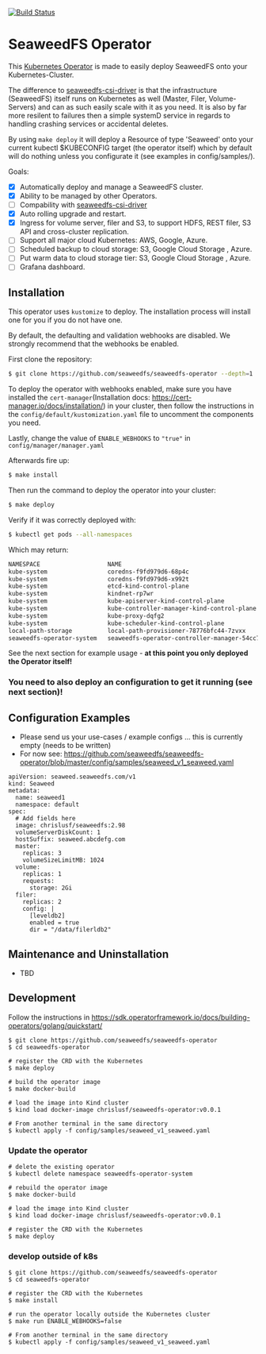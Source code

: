 [![Build Status](https://travis-ci.com/seaweedfs/seaweedfs-operator.svg?branch=master)](https://travis-ci.com/github/seaweedfs/seaweedfs-operator)

# SeaweedFS Operator

This [Kubernetes Operator](https://kubernetes.io/docs/concepts/extend-kubernetes/operator/) is made to easily deploy SeaweedFS onto your Kubernetes-Cluster.

The difference to [seaweedfs-csi-driver](https://github.com/seaweedfs/seaweedfs-csi-driver) is that the infrastructure (SeaweedFS) itself runs on Kubernetes as well (Master, Filer, Volume-Servers) and can as such easily scale with it as you need. It is also by far more resilent to failures then a simple systemD service in regards to handling crashing services or accidental deletes.

By using `make deploy` it will deploy a Resource of type 'Seaweed' onto your current kubectl $KUBECONFIG target (the operator itself) which by default will do nothing unless you configurate it (see examples in config/samples/).

Goals: 
- [x] Automatically deploy and manage a SeaweedFS cluster.
- [x] Ability to be managed by other Operators.
- [ ] Compability with [seaweedfs-csi-driver](https://github.com/seaweedfs/seaweedfs-csi-driver)
- [x] Auto rolling upgrade and restart.
- [x] Ingress for volume server, filer and S3, to support HDFS, REST filer, S3 API and cross-cluster replication.
- [ ] Support all major cloud Kubernetes: AWS, Google, Azure.
- [ ] Scheduled backup to cloud storage: S3, Google Cloud Storage , Azure.
- [ ] Put warm data to cloud storage tier: S3, Google Cloud Storage , Azure.
- [ ] Grafana dashboard.

## Installation

This operator uses `kustomize` to deploy. The installation process will install one for you if you do not have one.

By default, the defaulting and validation webhooks are disabled. We strongly recommend that the webhooks be enabled.

First clone the repository:

```bash
$ git clone https://github.com/seaweedfs/seaweedfs-operator --depth=1
```

To deploy the operator with webhooks enabled, make sure you have installed the `cert-manager`(Installation docs: https://cert-manager.io/docs/installation/) in your cluster, then follow the instructions in the `config/default/kustomization.yaml` file to uncomment the components you need.

Lastly, change the value of `ENABLE_WEBHOOKS` to `"true"` in `config/manager/manager.yaml`

Afterwards fire up:
```bash
$ make install
```

Then run the command to deploy the operator into your cluster:

```bash
$ make deploy
```

Verify if it was correctly deployed with:
```bash
$ kubectl get pods --all-namespaces
```

Which may return:
```bash
NAMESPACE                   NAME                                                     READY   STATUS    RESTARTS   AGE
kube-system                 coredns-f9fd979d6-68p4c                                  1/1     Running   0          34m
kube-system                 coredns-f9fd979d6-x992t                                  1/1     Running   0          34m
kube-system                 etcd-kind-control-plane                                  1/1     Running   0          34m
kube-system                 kindnet-rp7wr                                            1/1     Running   0          34m
kube-system                 kube-apiserver-kind-control-plane                        1/1     Running   0          34m
kube-system                 kube-controller-manager-kind-control-plane               1/1     Running   0          34m
kube-system                 kube-proxy-dqfg2                                         1/1     Running   0          34m
kube-system                 kube-scheduler-kind-control-plane                        1/1     Running   0          34m
local-path-storage          local-path-provisioner-78776bfc44-7zvxx                  1/1     Running   0          34m
seaweedfs-operator-system   seaweedfs-operator-controller-manager-54cc768f4c-cwz2k   2/2     Running   0          34m
```

See the next section for example usage - **__at this point you only deployed the Operator itself!__**

### You need to also deploy an configuration to get it running (see next section)!


## Configuration Examples 

- Please send us your use-cases / example configs ... this is currently empty (needs to be written)
- For now see: https://github.com/seaweedfs/seaweedfs-operator/blob/master/config/samples/seaweed_v1_seaweed.yaml
````
apiVersion: seaweed.seaweedfs.com/v1
kind: Seaweed
metadata:
  name: seaweed1
  namespace: default
spec:
  # Add fields here
  image: chrislusf/seaweedfs:2.98
  volumeServerDiskCount: 1
  hostSuffix: seaweed.abcdefg.com
  master:
    replicas: 3
    volumeSizeLimitMB: 1024
  volume:
    replicas: 1
    requests:
      storage: 2Gi
  filer:
    replicas: 2
    config: |
      [leveldb2]
      enabled = true
      dir = "/data/filerldb2"
  ````


## Maintenance and Uninstallation
- TBD

## Development

Follow the instructions in https://sdk.operatorframework.io/docs/building-operators/golang/quickstart/

```
$ git clone https://github.com/seaweedfs/seaweedfs-operator
$ cd seaweedfs-operator

# register the CRD with the Kubernetes
$ make deploy

# build the operator image
$ make docker-build

# load the image into Kind cluster
$ kind load docker-image chrislusf/seaweedfs-operator:v0.0.1

# From another terminal in the same directory
$ kubectl apply -f config/samples/seaweed_v1_seaweed.yaml

```

### Update the operator
```
# delete the existing operator
$ kubectl delete namespace seaweedfs-operator-system

# rebuild the operator image
$ make docker-build

# load the image into Kind cluster
$ kind load docker-image chrislusf/seaweedfs-operator:v0.0.1

# register the CRD with the Kubernetes
$ make deploy

```

### develop outside of k8s

```
$ git clone https://github.com/seaweedfs/seaweedfs-operator
$ cd seaweedfs-operator

# register the CRD with the Kubernetes
$ make install

# run the operator locally outside the Kubernetes cluster
$ make run ENABLE_WEBHOOKS=false 

# From another terminal in the same directory
$ kubectl apply -f config/samples/seaweed_v1_seaweed.yaml
```
